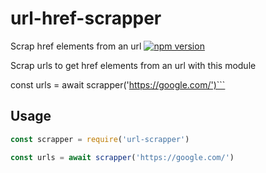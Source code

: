 # url-href-scrapper
 Scrap href elements from an url
[![npm version](https://badge.fury.io/js/url-href-scrapper.svg)](https://npmjs.com/package/url-href-scrapper)

Scrap urls to get href elements from an url with this module

const urls = await scrapper('https://google.com/')```

## Usage
```js
const scrapper = require('url-scrapper')

const urls = await scrapper('https://google.com/')
```

